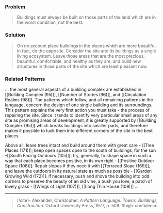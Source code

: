 ### Problem
>Buildings must always be built on those parts of the land which are in the worst condition, not the best.

### Solution
>On no account place buildings in the places which are more beautiful. In fact, do the opposite. Consider the site and its buildings as a single living ecosystem. Leave those areas that are the most precious, beautiful, comfortable, and healthy as they are, and build new structures in those parts of the site which are least pleasant now.

### Related Patterns
... the most general aspects of a building complex are established in [[Building Complex (95)]], [[Number of Stories (96)]], and [[Circulation Realms (98)]]. The patterns which follow, and all remaining patterns in the language, concern the design of one single building and its surroundings. This pattern explains the very first action you must take - the process of repairing the site. Since it tends to identify very particular small areas of any site as promising areas of development, it is greatly supported by [[Building Complex (95)]] which breaks buildings into smaller parts, and therefore makes it possible to tuck them into different corners of the site in the best places.

Above all, leave trees intact and build around them with great care - [[Tree Places (171)]]; keep open spaces open to the south of buildings, for the sun -[[South Facing Outdoors (105)]]; try, generally, to shape space in such a way that each place becomes positive, in its own right - [[Positive Outdoor Space (106)]]. Repair slopes if they need it with [[Terraced Slope (169)]], and leave the outdoors in its natural state as much as possible - [[Garden Growing Wild (172)]]. If necessary, push and shove the building into odd corners to preserve the beauty of an old vine, a bush you love, a patch of lovely grass - [[Wings of Light (107)]], [[Long Thin House (109)]] ...

---

> [!cite]- Alexander, Christopher. _A Pattern Language: Towns, Buildings, Construction_. Oxford University Press, 1977, p. 508.
> #high-confidence 